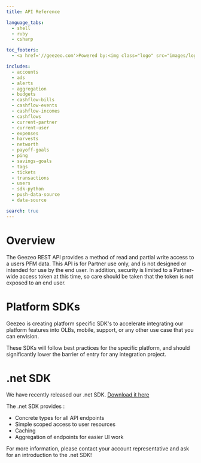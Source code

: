 ```yaml
---
title: API Reference

language_tabs:
  - shell
  - ruby
  - csharp

toc_footers:
  - <a href='//geezeo.com'>Powered by:<img class="logo" src="images/logo.png"></a>

includes:
  - accounts
  - ads
  - alerts
  - aggregation
  - budgets
  - cashflow-bills
  - cashflow-events
  - cashflow-incomes
  - cashflows
  - current-partner
  - current-user
  - expenses
  - harvests
  - networth
  - payoff-goals
  - ping
  - savings-goals
  - tags
  - tickets
  - transactions
  - users
  - sdk-python
  - push-data-source
  - data-source

search: true
---
```


# Overview

The Geezeo REST API provides a method of read and partial write access to a users PFM data. This API is for Partner use only, and is not designed or intended for use by the end user. In addition, security is limited to a Partner-wide access token at this time, so care should be taken that the token is not exposed to an end user.

# Platform SDKs

Geezeo is creating platform specific SDK's to accelerate integrating our platform features into OLBs, mobile, support, or any other use case that you can envision. 

These SDKs will follow best practices for the specific platform, and should significantly lower the barrier of entry for any integration project. 

# .net SDK

We have recently released our .net SDK. [Download it here](https://github.com/Geezeo/net-sdk-public)

The .net SDK provides :

* Concrete types for all API endpoints
* Simple scoped access to user resources
* Caching
* Aggregation of endpoints for easier UI work

For more information, please contact your account representative and ask for an introduction to the .net SDK!